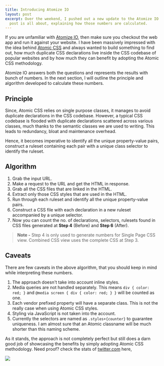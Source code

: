 ```yaml
---
title: Introducing Atomize IO
layout: post
excerpt: Over the weekend, I pushed out a new update to the Atomize IO app and this
  post is all about, explaining how those numbers are calculated.
---
```


If you are unfamiliar with [Atomize IO](https://atomize-io.herokuapp.com/), then make sure you checkout the web app and run it against your website. I have been massively impressed with the idea behind [Atomic CSS](http://acss.io/) and always wanted to build something to find out, how much duplicate CSS declarations live inside the CSS codebase of popular websites and by how much they can benefit by adopting the Atomic CSS methodology.

Atomize IO answers both the questions and represents the results with bunch of numbers.
In the next section, I will outline the principle and algorithm developed to calculate these numbers.

## Principle

Since, Atomic CSS relies on single purpose classes, it manages to avoid duplicate
declarations in the CSS codebase. However, a typical CSS codebase is flooded with
duplicate declarations scattered across various classes, much thanks to the semantic
classes we are used to writing. This leads to redundancy, bloat and maintenance overhead.  

Hence, it becomes imperative to identify all the unique property-value pairs,
construct a ruleset containing each pair with a unique class selector to identify the ruleset.

## Algorithm

1. Grab the input URL.  
2. Make a request to the URL and get the HTML in response.
3. Grab all the CSS files that are linked in the HTML.  
4. Extract only those CSS styles that are used in the HTML.
5. Run through each ruleset and identify all the unique property-value pairs.
6. Construct a CSS file with each declaration in a new ruleset accompanied by a unique selector.
7. Now you can count the no. of declarations, selectors, rulesets found in CSS files
generated at **Step 4** (Before) and **Step 6** (After).

> **Note -** Step 4 is only used to generate numbers for Single Page CSS view. Combined
CSS view uses the complete CSS at Step 3.

## Caveats

There are few caveats in the above algorithm, that you should keep in mind while
interpreting these numbers.  

1. The approach doesn't take into account inline styles.  
2. Media queries are not handled separately. This means `div { color: red; }` and `@media screen { div { color: red; } }` will be counted as one.
3. Each vendor prefixed property will have a separate class. This is not the really case when using Atomic CSS styles.
4. Styling via JavaScript is not taken into the account.
5. Currently the selectors are named as `.styles+{counter}` to guarantee uniqueness. I am almost sure that an Atomic classname will be much shorter than this naming scheme.

As it stands, the approach is not completely perfect but still does a darn good
job of showcasing the benefits by simply adopting Atomic CSS methodology.
Need proof? check the stats of [twitter.com](https://atomize-io.herokuapp.com/twitter.com) here,

![](http://res.cloudinary.com/dw9fem4ki/image/upload/c_scale,w_800/v1458987639/Screen_Shot_2016-03-26_at_3.48.46_PM_afogfs.png)